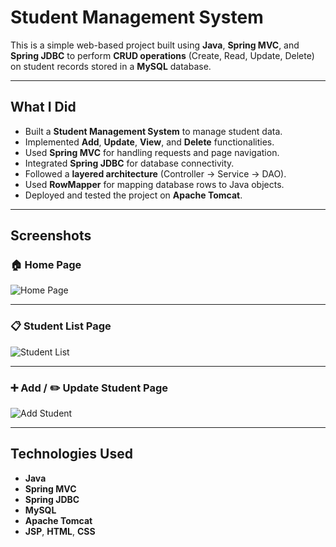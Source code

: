 # Student Management System

This is a simple web-based project built using **Java**, **Spring MVC**, and **Spring JDBC** to perform **CRUD operations** (Create, Read, Update, Delete) on student records stored in a **MySQL** database.

---

## What I Did

- Built a **Student Management System** to manage student data.
- Implemented **Add**, **Update**, **View**, and **Delete** functionalities.
- Used **Spring MVC** for handling requests and page navigation.
- Integrated **Spring JDBC** for database connectivity.
- Followed a **layered architecture** (Controller → Service → DAO).
- Used **RowMapper** for mapping database rows to Java objects.
- Deployed and tested the project on **Apache Tomcat**.

---

## Screenshots

### 🏠 Home Page  
![Home Page](/StudentManagement/images/Screenshot%202025-10-06%20214644.png)

---

### 📋 Student List Page  
![Student List](/StudentManagement/images/Screenshot%202025-10-06%20215311.png)

---

### ➕ Add / ✏️ Update Student Page  
![Add Student](/StudentManagement/images/Screenshot%202025-10-06%20215334.png)

---

## Technologies Used

- **Java**
- **Spring MVC**
- **Spring JDBC**
- **MySQL**
- **Apache Tomcat**
- **JSP**, **HTML**, **CSS**

